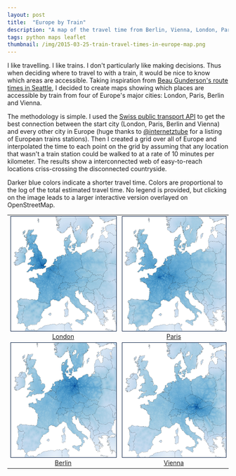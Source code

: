 ```yaml
---
layout: post
title:  "Europe by Train"
description: "A map of the travel time from Berlin, Vienna, London, Paris and Jena to any other place in Europe."
tags: python maps leaflet
thumbnail: /img/2015-03-25-train-travel-times-in-europe-map.png
---
```


I like travelling. I like trains. I don't particularly like making decisions.
Thus when deciding where to travel to with a train, it would be nice to know
which areas are accessible. Taking inspiration from [Beau Gunderson's route
times in Seattle](http://beaugunderson.com/routes/), I decided to create maps
showing which places are accessible by train from four of Europe's major
cities: London, Paris, Berlin and Vienna. 

The methodology is simple. I used the [Swiss public transport
API](http://transport.opendata.ch/) to get the best connection between the start
city (London, Paris, Berlin and Vienna) and every other city in Europe (huge thanks to [@internetztube](https://twitter.com/internetztube) for a listing of European trains stations). Then I
created a grid over all of Europe and interpolated the time to each point on
the grid by assuming that any location that wasn't a train station could be
walked to at a rate of 10 minutes per kilometer. The results show a
interconnected web of easy-to-reach locations criss-crossing the disconnected
countryside.

Darker blue colors indicate a shorter travel time. Colors are proportional to
the log of the total estimated travel time. No legend is provided, but clicking
on the image leads to a larger interactive version overlayed on OpenStreetMap.
<table>
<tr>
<td><div align="center"><a href="/supp/travel_times_from_london"><img src="/img/from_london.jpg" width="260" height="260" style="border:1px solid #021a40;"/>London</a></div></td>
<td><div align="center"><a href="/supp/travel_times_from_paris"><img src="/img/from_paris.jpg" width="260" height="260" style="border:1px solid #021a40;" />Paris</a></td>
</tr>
<tr>
<td><div align="center"><a href="/supp/travel_times_from_berlin"><img src="/img/from_berlin.jpg" width="260" height="260" style="border:1px solid #021a40;">Berlin</a></div></td>
<td><div align="center"><a href="/supp/travel_times_from_vienna"><img src="/img/from_vienna.jpg" width="260" height="260" style="border:1px solid #021a40;">Vienna</a></td>
</tr>
</table>
<br>
